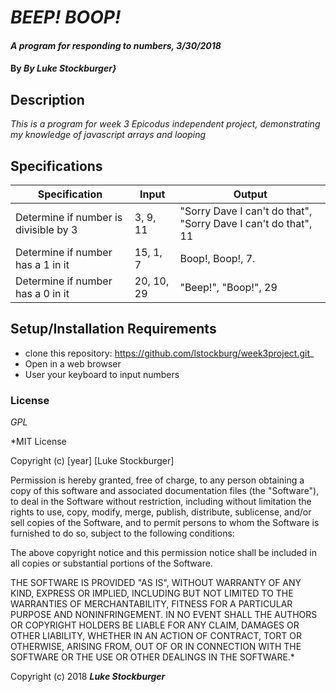 # _BEEP! BOOP!_

#### _A program for responding to numbers, 3/30/2018_

#### By _**By Luke Stockburger}**_

## Description

_This is a program for week 3 Epicodus independent project, demonstrating my knowledge of javascript arrays and looping_

## Specifications

| Specification | Input | Output |
| --- | --- | --- |
| Determine if number is divisible by 3 | 3, 9, 11 | "Sorry Dave I can't do that", "Sorry Dave I can't do that", 11 |
| Determine if number has a 1 in it | 15, 1, 7 | Boop!, Boop!, 7. |
| Determine if number has a 0 in it | 20, 10, 29 | "Beep!", "Boop!", 29 |

## Setup/Installation Requirements
* clone this repository: https://github.com/lstockburg/week3project.git_
* Open in a web browser
* User your keyboard to input numbers

### License

*GPL*

*MIT License

Copyright (c) [year] [Luke Stockburger]

Permission is hereby granted, free of charge, to any person obtaining a copy
of this software and associated documentation files (the "Software"), to deal
in the Software without restriction, including without limitation the rights
to use, copy, modify, merge, publish, distribute, sublicense, and/or sell
copies of the Software, and to permit persons to whom the Software is
furnished to do so, subject to the following conditions:

The above copyright notice and this permission notice shall be included in all
copies or substantial portions of the Software.

THE SOFTWARE IS PROVIDED "AS IS", WITHOUT WARRANTY OF ANY KIND, EXPRESS OR
IMPLIED, INCLUDING BUT NOT LIMITED TO THE WARRANTIES OF MERCHANTABILITY,
FITNESS FOR A PARTICULAR PURPOSE AND NONINFRINGEMENT. IN NO EVENT SHALL THE
AUTHORS OR COPYRIGHT HOLDERS BE LIABLE FOR ANY CLAIM, DAMAGES OR OTHER
LIABILITY, WHETHER IN AN ACTION OF CONTRACT, TORT OR OTHERWISE, ARISING FROM,
OUT OF OR IN CONNECTION WITH THE SOFTWARE OR THE USE OR OTHER DEALINGS IN THE
SOFTWARE.*

Copyright (c) 2018 **_Luke Stockburger_**
